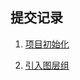 ## 提交记录

1. [项目初始化](https://github.com/lovewhoilove/ol-demo/commit/cff2a5a0ea6201db8a4c185c5b0222be61817d31)

2. [引入图层组](https://github.com/lovewhoilove/ol-demo/commit/83f8586de12415025d43ecc75d305b1636b2f9f7)